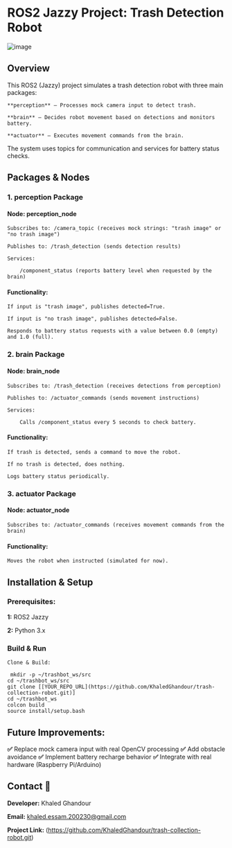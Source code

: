 
# ROS2 Jazzy Project: Trash Detection Robot

![image](https://github.com/user-attachments/assets/11842f1f-3047-40e7-85f5-580d4c83c5cc)


## Overview

This ROS2 (Jazzy) project simulates a trash detection robot with three main packages:

    **perception** – Processes mock camera input to detect trash.

    **brain** – Decides robot movement based on detections and monitors battery.

    **actuator** – Executes movement commands from the brain.

The system uses topics for communication and services for battery status checks.
## Packages & Nodes
### 1. perception Package

#### Node: perception_node

    Subscribes to: /camera_topic (receives mock strings: "trash image" or "no trash image")

    Publishes to: /trash_detection (sends detection results)

    Services:

        /component_status (reports battery level when requested by the brain)

#### Functionality:

    If input is "trash image", publishes detected=True.

    If input is "no trash image", publishes detected=False.

    Responds to battery status requests with a value between 0.0 (empty) and 1.0 (full).

### 2. brain Package

#### Node: brain_node

    Subscribes to: /trash_detection (receives detections from perception)

    Publishes to: /actuator_commands (sends movement instructions)

    Services:

        Calls /component_status every 5 seconds to check battery.

#### Functionality:

    If trash is detected, sends a command to move the robot.

    If no trash is detected, does nothing.

    Logs battery status periodically.

### 3. actuator Package

#### Node: actuator_node

    Subscribes to: /actuator_commands (receives movement commands from the brain)

#### Functionality:

    Moves the robot when instructed (simulated for now).



## Installation & Setup
### Prerequisites:

   **1:** ROS2 Jazzy

   **2:** Python 3.x

### Build & Run

    Clone & Build:

     mkdir -p ~/trashbot_ws/src
    cd ~/trashbot_ws/src
    git clone [[YOUR_REPO_URL](https://github.com/KhaledGhandour/trash-collection-robot.git)]
    cd ~/trashbot_ws
    colcon build
    source install/setup.bash







## Future Improvements:

  **✅** Replace mock camera input with real OpenCV processing
  **✅** Add obstacle avoidance
  **✅** Implement battery recharge behavior
  **✅** Integrate with real hardware (Raspberry Pi/Arduino)











## Contact 📧

**Developer:**  Khaled Ghandour

**Email:** khaled.essam.200230@gmail.com

**Project Link:** (https://github.com/KhaledGhandour/trash-collection-robot.git)




